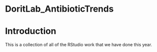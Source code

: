 # DoritLab_AntibioticTrends

# Introduction 

This is a collection of all of the RStudio work that we have done this year. 